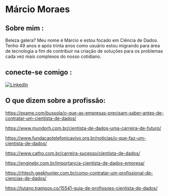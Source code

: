 # Márcio Moraes

## Sobre mim :
Beleza galera? Meu nome é Márcio e estou focado em Ciência de Dados.
Tenho 49 anos e após trinta anos como usuário estou migrando para área
de tecnologia a fim de contribuir na criação de soluções para os problemas
cada vez mais complexos do nosso cotidiano.

## conecte-se comigo :
[![LinkedIn](https://img.shields.io/badge/LinkedIn-000?style=for-the-badge&logo=linkedin&logoColor=0E76A8)](www.linkedin.com/in/marciobmoraes/)

## O que dizem sobre a profissão:
https://exame.com/bussola/o-que-as-empresas-precisam-saber-antes-de-contratar-um-cientista-de-dados/

https://www.mundorh.com.br/cientista-de-dados-uma-carreira-de-futuro/

https://www.fundacaotelefonicavivo.org.br/noticias/o-que-faz-um-cientista-de-dados/

https://www.catho.com.br/carreira-sucesso/cientista-de-dados/

https://enginebr.com.br/importancia-cientista-de-dados-empresa/

https://rhtech.geekhunter.com.br/como-contratar-um-profissional-de-ciencias-de-dados/

https://tutano.trampos.co/15541-guia-de-profissoes-cientista-de-dados/




